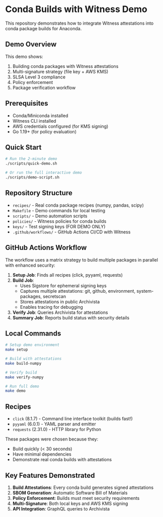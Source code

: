 # Conda Builds with Witness Demo

This repository demonstrates how to integrate Witness attestations into conda package builds for Anaconda.

## Demo Overview

This demo shows:
1. Building conda packages with Witness attestations
2. Multi-signature strategy (file key + AWS KMS)
3. SLSA Level 3 compliance
4. Policy enforcement
5. Package verification workflow

## Prerequisites

- Conda/Miniconda installed
- Witness CLI installed
- AWS credentials configured (for KMS signing)
- Go 1.19+ (for policy evaluation)

## Quick Start

```bash
# Run the 2-minute demo
./scripts/quick-demo.sh

# Or run the full interactive demo
./scripts/demo-script.sh
```

## Repository Structure

- `recipes/` - Real conda package recipes (numpy, pandas, scipy)
- `Makefile` - Demo commands for local testing
- `scripts/` - Demo automation scripts
- `policies/` - Witness policies for conda builds
- `keys/` - Test signing keys (FOR DEMO ONLY)
- `.github/workflows/` - GitHub Actions CI/CD with Witness

## GitHub Actions Workflow

The workflow uses a matrix strategy to build multiple packages in parallel with enhanced security:

1. **Setup Job**: Finds all recipes (click, pyyaml, requests)
2. **Build Job**: 
   - Uses Sigstore for ephemeral signing keys
   - Captures multiple attestations: git, github, environment, system-packages, secretscan
   - Stores attestations in public Archivista
   - Enables tracing for debugging
3. **Verify Job**: Queries Archivista for attestations
4. **Summary Job**: Reports build status with security details

## Local Commands

```bash
# Setup demo environment
make setup

# Build with attestations
make build-numpy

# Verify build
make verify-numpy

# Run full demo
make demo
```

## Recipes

- `click` (8.1.7) - Command line interface toolkit (builds fast!)
- `pyyaml` (6.0.1) - YAML parser and emitter
- `requests` (2.31.0) - HTTP library for Python

These packages were chosen because they:
- Build quickly (< 30 seconds)
- Have minimal dependencies
- Demonstrate real conda builds with attestations

## Key Features Demonstrated

1. **Build Attestations**: Every conda build generates signed attestations
2. **SBOM Generation**: Automatic Software Bill of Materials
3. **Policy Enforcement**: Builds must meet security requirements
4. **Multi-Signature**: Both local keys and AWS KMS signing
5. **API Integration**: GraphQL queries to Archivista